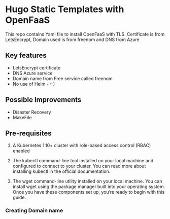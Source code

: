 # Hugo Static Templates with OpenFaaS

This repo contains Yaml file to install OpenFaaS with TLS. Certificate is from LetsEncrypt, Domain used is from freenom and DNS from Azure

## Key features

* LetsEncrypt certificate
* DNS Azure service
* Domain name from Free service called freenom
* No use of Helm - :-)


## Possible Improvements
* Disaster Recovery
* MakeFile

## Pre-requisites

1. A Kubernetes 1.10+ cluster with role-based access control (RBAC) enabled

1. The kubectl command-line tool installed on your local machine and configured to connect to your cluster. You can read more about installing kubectl in the official documentation.

1. The wget command-line utility installed on your local machine. You can install wget using the package manager built into your operating system.
Once you have these components set up, you’re ready to begin with this guide.

### Creating Domain name